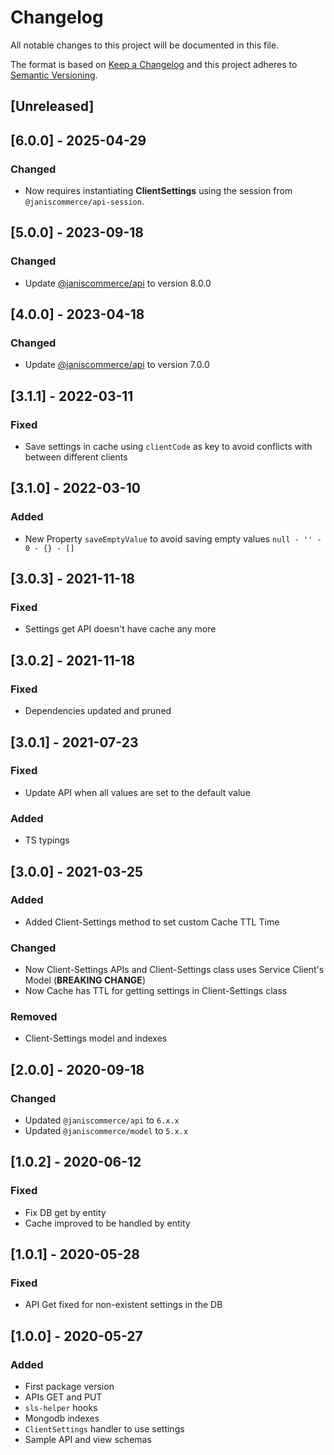 # Changelog

All notable changes to this project will be documented in this file.

The format is based on [Keep a Changelog](http://keepachangelog.com/en/1.0.0/)
and this project adheres to [Semantic Versioning](http://semver.org/spec/v2.0.0.html).

## [Unreleased]

## [6.0.0] - 2025-04-29
### Changed
- Now requires instantiating **ClientSettings** using the session from `@janiscommerce/api-session`.

## [5.0.0] - 2023-09-18
### Changed
- Update [@janiscommerce/api](https://www.npmjs.com/package/@janiscommerce/api) to version 8.0.0

## [4.0.0] - 2023-04-18
### Changed
- Update [@janiscommerce/api](https://www.npmjs.com/package/@janiscommerce/api) to version 7.0.0

## [3.1.1] - 2022-03-11
### Fixed
- Save settings in cache using `clientCode` as key to avoid conflicts with between different clients

## [3.1.0] - 2022-03-10
### Added
- New Property `saveEmptyValue` to avoid saving empty values `null - '' - 0 - {} - []`

## [3.0.3] - 2021-11-18
### Fixed
- Settings get API doesn't have cache any more

## [3.0.2] - 2021-11-18
### Fixed
- Dependencies updated and pruned

## [3.0.1] - 2021-07-23
### Fixed
- Update API when all values are set to the default value

### Added
- TS typings

## [3.0.0] - 2021-03-25
### Added
- Added Client-Settings method to set custom Cache TTL Time

### Changed
- Now Client-Settings APIs and Client-Settings class uses Service Client's Model  (**BREAKING CHANGE**)
- Now Cache has TTL for getting settings in Client-Settings class

### Removed
- Client-Settings model and indexes

## [2.0.0] - 2020-09-18
### Changed
- Updated `@janiscommerce/api` to `6.x.x`
- Updated `@janiscommerce/model` to `5.x.x`

## [1.0.2] - 2020-06-12
### Fixed
- Fix DB get by entity
- Cache improved to be handled by entity

## [1.0.1] - 2020-05-28
### Fixed
- API Get fixed for non-existent settings in the DB

## [1.0.0] - 2020-05-27
### Added
- First package version
- APIs GET and PUT
- `sls-helper` hooks
- Mongodb indexes
- `ClientSettings` handler to use settings
- Sample API and view schemas
